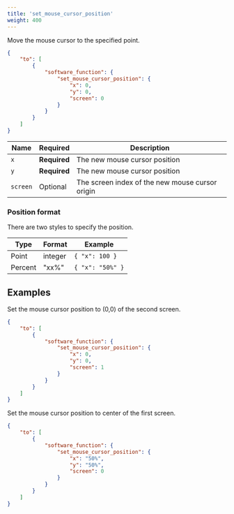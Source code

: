 ```yaml
---
title: 'set_mouse_cursor_position'
weight: 400
---
```


Move the mouse cursor to the specified point.

```json
{
    "to": [
        {
            "software_function": {
                "set_mouse_cursor_position": {
                    "x": 0,
                    "y": 0,
                    "screen": 0
                }
            }
        }
    ]
}
```

| Name     | Required     | Description                                     |
| -------- | ------------ | ----------------------------------------------- |
| `x`      | **Required** | The new mouse cursor position                   |
| `y`      | **Required** | The new mouse cursor position                   |
| `screen` | Optional     | The screen index of the new mouse cursor origin |

### Position format

There are two styles to specify the position.

| Type    | Format  | Example          |
| ------- | ------- | ---------------- |
| Point   | integer | `{ "x": 100 }`   |
| Percent | "xx%"   | `{ "x": "50%" }` |

## Examples

Set the mouse cursor position to (0,0) of the second screen.

```json
{
    "to": [
        {
            "software_function": {
                "set_mouse_cursor_position": {
                    "x": 0,
                    "y": 0,
                    "screen": 1
                }
            }
        }
    ]
}
```

Set the mouse cursor position to center of the first screen.

```json
{
    "to": [
        {
            "software_function": {
                "set_mouse_cursor_position": {
                    "x": "50%",
                    "y": "50%",
                    "screen": 0
                }
            }
        }
    ]
}
```
